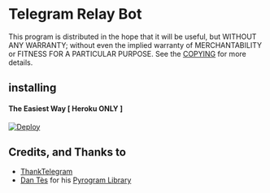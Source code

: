 # Telegram Relay Bot

This program is distributed in the hope that it will be useful, but WITHOUT ANY WARRANTY; without even the implied warranty of MERCHANTABILITY or FITNESS FOR A PARTICULAR PURPOSE. See the [COPYING](./../COPYING) for more details.


## installing

#### The Easiest Way [ Heroku ONLY ]

[![Deploy](https://www.herokucdn.com/deploy/button.svg)](https://heroku.com/deploy?template=https://github.com/Vckyou/ResponChatOtomatis)


## Credits, and Thanks to

* [ThankTelegram](https://telegram.dog/ThankTelegram)
* [Dan Tès](https://telegram.dog/haskell) for his [Pyrogram Library](https://github.com/pyrogram/pyrogram)
